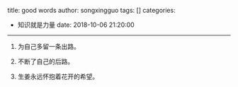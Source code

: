 title: good words
author: songxingguo
tags: []
categories:
  - 知识就是力量
date: 2018-10-06 21:20:00
---
1. 为自己多留一条出路。

2. 不断了自己的后路。

3. 生姜永远怀抱着花开的希望。